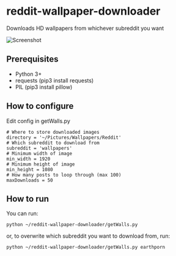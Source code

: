 # reddit-wallpaper-downloader
Downloads HD wallpapers from whichever subreddit you want

![Screenshot](https://github.com/mrsorensen/reddit-wallpaper-downloader/blob/master/screenshot.png "Screenshot")

## Prerequisites
- Python 3+
- requests (pip3 install requests)
- PIL (pip3 install pillow)

## How to configure
Edit config in getWalls.py
```
# Where to store downloaded images
directory = '~/Pictures/Wallpapers/Reddit'
# Which subreddit to download from
subreddit = 'wallpapers'
# Minimum width of image
min_width = 1920
# Minimum height of image
min_height = 1080
# How many posts to loop through (max 100)
maxDownloads = 50
```
## How to run
You can run:
```
python ~/reddit-wallpaper-downloader/getWalls.py
```
or, to overwrite which subreddit you want to download from, run:
```
python ~/reddit-wallpaper-downloader/getWalls.py earthporn
```
